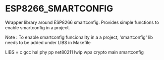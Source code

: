 # ESP8266_SMARTCONFIG
Wrapper library around ESP8266 smartconfig. Provides simple functions to enable smartconfig in a project.

Note : To enable smartconfig funcionality in a a project, 'smartconfig' lib needs to be added under LIBS in Makefile

LIBS = c gcc hal phy pp net80211 lwip wpa crypto main smartconfig
